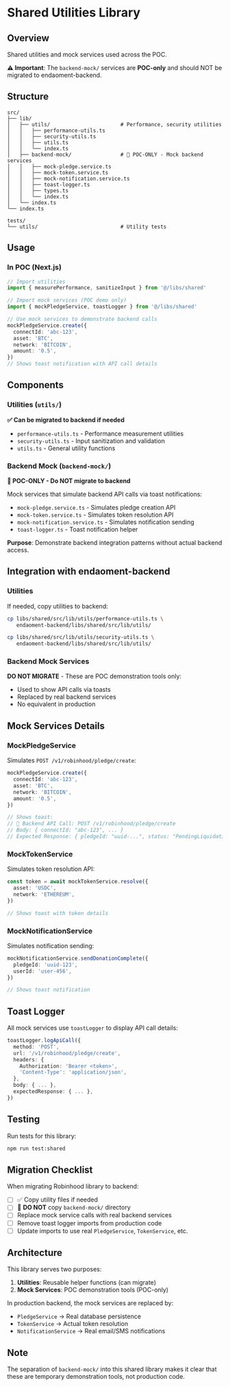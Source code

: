 # Shared Utilities Library

## Overview

Shared utilities and mock services used across the POC.

**⚠️ Important**: The `backend-mock/` services are **POC-only** and should NOT be migrated to endaoment-backend.

## Structure

```
src/
├── lib/
│   ├── utils/                       # Performance, security utilities
│   │   ├── performance-utils.ts
│   │   ├── security-utils.ts
│   │   ├── utils.ts
│   │   └── index.ts
│   ├── backend-mock/                # 🚫 POC-ONLY - Mock backend services
│   │   ├── mock-pledge.service.ts
│   │   ├── mock-token.service.ts
│   │   ├── mock-notification.service.ts
│   │   ├── toast-logger.ts
│   │   ├── types.ts
│   │   └── index.ts
│   └── index.ts
└── index.ts

tests/
└── utils/                           # Utility tests
```

## Usage

### In POC (Next.js)

```typescript
// Import utilities
import { measurePerformance, sanitizeInput } from '@/libs/shared'

// Import mock services (POC demo only)
import { mockPledgeService, toastLogger } from '@/libs/shared'

// Use mock services to demonstrate backend calls
mockPledgeService.create({
  connectId: 'abc-123',
  asset: 'BTC',
  network: 'BITCOIN',
  amount: '0.5',
})
// Shows toast notification with API call details
```

## Components

### Utilities (`utils/`)

**✅ Can be migrated to backend if needed**

- `performance-utils.ts` - Performance measurement utilities
- `security-utils.ts` - Input sanitization and validation
- `utils.ts` - General utility functions

### Backend Mock (`backend-mock/`)

**🚫 POC-ONLY - Do NOT migrate to backend**

Mock services that simulate backend API calls via toast notifications:

- `mock-pledge.service.ts` - Simulates pledge creation API
- `mock-token.service.ts` - Simulates token resolution API
- `mock-notification.service.ts` - Simulates notification sending
- `toast-logger.ts` - Toast notification helper

**Purpose**: Demonstrate backend integration patterns without actual backend access.

## Integration with endaoment-backend

### Utilities

If needed, copy utilities to backend:

```bash
cp libs/shared/src/lib/utils/performance-utils.ts \
   endaoment-backend/libs/shared/src/lib/utils/

cp libs/shared/src/lib/utils/security-utils.ts \
   endaoment-backend/libs/shared/src/lib/utils/
```

### Backend Mock Services

**DO NOT MIGRATE** - These are POC demonstration tools only:

- Used to show API calls via toasts
- Replaced by real backend services
- No equivalent in production

## Mock Services Details

### MockPledgeService

Simulates `POST /v1/robinhood/pledge/create`:

```typescript
mockPledgeService.create({
  connectId: 'abc-123',
  asset: 'BTC',
  network: 'BITCOIN',
  amount: '0.5',
})

// Shows toast:
// 🎯 Backend API Call: POST /v1/robinhood/pledge/create
// Body: { connectId: "abc-123", ... }
// Expected Response: { pledgeId: "uuid-...", status: "PendingLiquidation" }
```

### MockTokenService

Simulates token resolution API:

```typescript
const token = await mockTokenService.resolve({
  asset: 'USDC',
  network: 'ETHEREUM',
})

// Shows toast with token details
```

### MockNotificationService

Simulates notification sending:

```typescript
mockNotificationService.sendDonationComplete({
  pledgeId: 'uuid-123',
  userId: 'user-456',
})

// Shows toast notification
```

## Toast Logger

All mock services use `toastLogger` to display API call details:

```typescript
toastLogger.logApiCall({
  method: 'POST',
  url: '/v1/robinhood/pledge/create',
  headers: {
    Authorization: 'Bearer <token>',
    'Content-Type': 'application/json',
  },
  body: { ... },
  expectedResponse: { ... },
})
```

## Testing

Run tests for this library:

```bash
npm run test:shared
```

## Migration Checklist

When migrating Robinhood library to backend:

- [ ] ✅ Copy utility files if needed
- [ ] 🚫 **DO NOT** copy `backend-mock/` directory
- [ ] Replace mock service calls with real backend services
- [ ] Remove toast logger imports from production code
- [ ] Update imports to use real `PledgeService`, `TokenService`, etc.

## Architecture

This library serves two purposes:

1. **Utilities**: Reusable helper functions (can migrate)
2. **Mock Services**: POC demonstration tools (POC-only)

In production backend, the mock services are replaced by:

- `PledgeService` → Real database persistence
- `TokenService` → Actual token resolution
- `NotificationService` → Real email/SMS notifications

## Note

The separation of `backend-mock/` into this shared library makes it clear that these are temporary demonstration tools, not production code.


